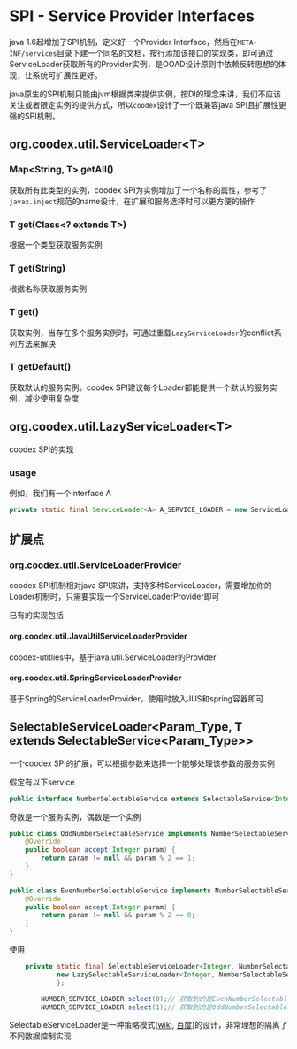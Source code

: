 # SPI - Service Provider Interfaces

java 1.6起增加了SPI机制，定义好一个Provider Interface，然后在`META-INF/services`目录下建一个同名的文档，按行添加该接口的实现类，即可通过ServiceLoader获取所有的Provider实例，是OOAD设计原则中依赖反转思想的体现，让系统可扩展性更好。

java原生的SPI机制只能由jvm根据类来提供实例，按DI的理念来讲，我们不应该关注或者限定实例的提供方式，所以`coodex`设计了一个既兼容java SPI且扩展性更强的SPI机制。

## org.coodex.util.ServiceLoader&lt;T>

### Map&lt;String, T> getAll()

获取所有此类型的实例，coodex SPI为实例增加了一个名称的属性，参考了`javax.inject`规范的name设计，在扩展和服务选择时可以更方便的操作

### T get(Class&lt;? extends T>)

根据一个类型获取服务实例

### T get(String)

根据名称获取服务实例

### T get()

获取实例，当存在多个服务实例时，可通过重载`LazyServiceLoader`的conflict系列方法来解决

### T getDefault()

获取默认的服务实例。coodex SPI建议每个Loader都能提供一个默认的服务实例，减少使用复杂度

## org.coodex.util.LazyServiceLoader&lt;T>

coodex SPI的实现

### usage

例如，我们有一个interface A

```java
private static final ServiceLoader<A> A_SERVICE_LOADER = new ServiceLoaderImpl<A>(){};
```

## 扩展点

### org.coodex.util.ServiceLoaderProvider

coodex SPI机制相对java SPI来讲，支持多种ServiceLoader，需要增加你的Loader机制时，只需要实现一个ServiceLoaderProvider即可

已有的实现包括

#### org.coodex.util.JavaUtilServiceLoaderProvider

coodex-utitlies中，基于java.util.ServiceLoader的Provider

#### org.coodex.util.SpringServiceLoaderProvider

基于Spring的ServiceLoaderProvider，使用时放入JUS和spring容器即可

## SelectableServiceLoader&lt;Param_Type, T extends SelectableService&lt;Param_Type>>

一个coodex SPI的扩展，可以根据参数来选择一个能够处理该参数的服务实例

假定有以下service

```java
public interface NumberSelectableService extends SelectableService<Integer>{}
```

奇数是一个服务实例，偶数是一个实例

```java
public class OddNumberSelectableService implements NumberSelectableService{
    @Override
    public boolean accept(Integer param) {
        return param != null && param % 2 == 1;
    }
}
```

```java
public class EvenNumberSelectableService implements NumberSelectableService{
    @Override
    public boolean accept(Integer param) {
        return param != null && param % 2 == 0;
    }
}
```

使用

```java
    private static final SelectableServiceLoader<Integer, NumberSelectableService> NUMBER_SERVICE_LOADER =
            new LazySelectableServiceLoader<Integer, NumberSelectableService>() {
            };
```

```java
        NUMBER_SERVICE_LOADER.select(0);// 获取到的是EvenNumberSelectableService的实例
        NUMBER_SERVICE_LOADER.select(1);// 获取到的是OddNumberSelectableService的实例
```

SelectableServiceLoader是一种策略模式([wiki](https://zh.wikipedia.org/wiki/%E7%AD%96%E7%95%A5%E6%A8%A1%E5%BC%8F), [百度](https://baike.baidu.com/item/%E8%AE%BE%E8%AE%A1%E6%A8%A1%E5%BC%8F/1212549#4_22))的设计，非常理想的隔离了不同数据控制实现
